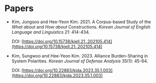 # Papers
* Kim, Jungsoo and Hee-Yeon Kim. 2021. A Corpus-based Study of the _What about_ and _How about_ Constructions.
  _Korean Journal of English Language and Linguistics_ 21: 414-434.
  
  DOI: [https://doi.org/10.15738/kjell.21..202105.414](https://doi.org/10.15738/kjell.21..202105.414)
  
* Kim, Sungwoo and Hee-Yeon Kim. 2023. Alliance Burden-Sharing in System Polarities. _Korean Journal of Defense Analysis_
  35(1): 45-64.
  
  DOI: [https://doi.org/10.22883/kjda.2023.35.1.003](https://doi.org/10.22883/kjda.2023.35.1.003)
